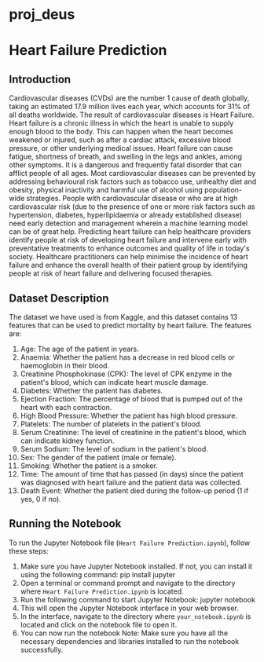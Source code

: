 # proj_deus
# Heart Failure Prediction

## Introduction

Cardiovascular diseases (CVDs) are the number 1 cause of death globally, taking an estimated 17.9 million lives each year, which accounts for 31% of all deaths worldwide. The result of cardiovascular diseases is Heart Failure.
Heart failure is a chronic illness in which the heart is unable to supply enough blood to the body. This can happen when the heart becomes weakened or injured, such as after a cardiac attack, excessive blood pressure, or other underlying medical issues. Heart failure can cause fatigue, shortness of breath, and swelling in the legs and ankles, among other symptoms. It is a dangerous and frequently fatal disorder that can afflict people of all ages.
Most cardiovascular diseases can be prevented by addressing behavioural risk factors such as tobacco use, unhealthy diet and obesity, physical inactivity and harmful use of alcohol using population-wide strategies.
People with cardiovascular disease or who are at high cardiovascular risk (due to the presence of one or more risk factors such as hypertension, diabetes, hyperlipidaemia or already established disease) need early detection and management wherein a machine learning model can be of great help.
Predicting heart failure can help healthcare providers identify people at risk of developing heart failure and intervene early with preventative treatments to enhance outcomes and quality of life in today's society.
Healthcare practitioners can help minimise the incidence of heart failure and enhance the overall health of their patient group by identifying people at risk of heart failure and delivering focused therapies.

## Dataset Description

The dataset we have used is from Kaggle, and this dataset contains 13 features that can be used to predict mortality by heart failure. The features are:
1. Age: The age of the patient in years.
2. Anaemia: Whether the patient has a decrease in red blood cells or haemoglobin in their blood.
3. Creatinine Phosphokinase (CPK): The level of CPK enzyme in the patient's blood, which can indicate heart muscle damage.
4. Diabetes: Whether the patient has diabetes.
5. Ejection Fraction: The percentage of blood that is pumped out of the heart with each contraction.
6. High Blood Pressure: Whether the patient has high blood pressure.
7. Platelets: The number of platelets in the patient's blood.
8. Serum Creatinine: The level of creatinine in the patient's blood, which can indicate kidney function.
9. Serum Sodium: The level of sodium in the patient's blood.
10. Sex: The gender of the patient (male or female).
11. Smoking: Whether the patient is a smoker.
12. Time: The amount of time that has passed (in days) since the patient was diagnosed with heart failure and the patient data was collected.
13. Death Event: Whether the patient died during the follow-up period (1 if yes, 0 if no).

## Running the Notebook
To run the Jupyter Notebook file (`Heart Failure Prediction.ipynb`), follow these steps:
1. Make sure you have Jupyter Notebook installed. If not, you can install it using the following command:
pip install jupyter
2. Open a terminal or command prompt and navigate to the directory where `Heart Failure Prediction.ipynb` is located.
3. Run the following command to start Jupyter Notebook:
jupyter notebook
4. This will open the Jupyter Notebook interface in your web browser.
5. In the interface, navigate to the directory where `your_notebook.ipynb` is located and click on the notebook file to open it.
6. You can now run the notebook
Note: Make sure you have all the necessary dependencies and libraries installed to run the notebook successfully.
